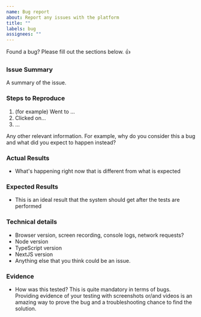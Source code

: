 ```yaml
---
name: Bug report
about: Report any issues with the platform
title: ""
labels: bug
assignees: ""
---
```


Found a bug? Please fill out the sections below. 👍

### Issue Summary

A summary of the issue.

### Steps to Reproduce

1. (for example) Went to ...
2. Clicked on...
3. ...

Any other relevant information. For example, why do you consider this a bug and what did you expect to happen instead?

### Actual Results

- What's happening right now that is different from what is expected

### Expected Results

- This is an ideal result that the system should get after the tests are performed

### Technical details

- Browser version, screen recording, console logs, network requests?
- Node version
- TypeScript version
- NextJS version
- Anything else that you think could be an issue.

### Evidence

- How was this tested? This is quite mandatory in terms of bugs. Providing evidence of your testing with screenshots or/and videos is an amazing way to prove the bug and a troubleshooting chance to find the solution.